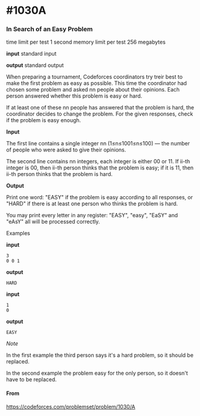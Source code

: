 # #1030A

### In Search of an Easy Problem

time limit per test
1 second
memory limit per test
256 megabytes

**input**
standard input

**output**
standard output

When preparing a tournament, Codeforces coordinators try treir best to make the first problem as easy as possible. This time the coordinator had chosen some problem and asked nn people about their opinions. Each person answered whether this problem is easy or hard.

If at least one of these nn people has answered that the problem is hard, the coordinator decides to change the problem. For the given responses, check if the problem is easy enough.

**Input**

The first line contains a single integer nn (1≤n≤1001≤n≤100) — the number of people who were asked to give their opinions.

The second line contains nn integers, each integer is either 00 or 11. If ii-th integer is 00, then ii-th person thinks that the problem is easy; if it is 11, then ii-th person thinks that the problem is hard.

**Output**

Print one word: "EASY" if the problem is easy according to all responses, or "HARD" if there is at least one person who thinks the problem is hard.

You may print every letter in any register: "EASY", "easy", "EaSY" and "eAsY" all will be processed correctly.

Examples

**input**

```
3
0 0 1
```

**output**

```
HARD
```



**input**

```
1
0
```

**output**

```
EASY
```



*Note*

In the first example the third person says it's a hard problem, so it should be replaced.

In the second example the problem easy for the only person, so it doesn't have to be replaced.



#### From

https://codeforces.com/problemset/problem/1030/A
